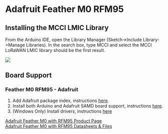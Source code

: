 # Adafruit Feather M0 RFM95

## Installing the MCCI LMIC Library

From the Arduino IDE, open the Library Manager (Sketch->Include Library->Manage Libraries). In the search box, type MCCI and select the MCCI LoRaWAN LMIC library should be the first result.

![](https://developer.helium.com/static/library_manager-56bed2bb23b6f93e5cc3b25bdfd345a2.png)


## Board Support

### Feather M0 RFM95 - Adafruit

1. Add Adafruit package index, instructions [here](https://learn.adafruit.com/adafruit-feather-m0-radio-with-lora-radio-module/setup).
2. Install both Arduino and Adafruit SAMD board support, instructions [here](https://learn.adafruit.com/adafruit-feather-m0-radio-with-lora-radio-module/using-with-arduino-ide#install-samd-support-6-5).
3. (Windows Only) Install drivers, instructions [here](https://learn.adafruit.com/adafruit-feather-m0-radio-with-lora-radio-module/using-with-arduino-ide#install-drivers-windows-7-and-8-only-6-11)

[Adafruit Feather M0 with RFM95 Product Page](https://www.adafruit.com/product/3178)  
[Adafruit Feather M0 with RFM95 Datasheets & Files](https://learn.adafruit.com/adafruit-feather-m0-radio-with-lora-radio-module/downloads)